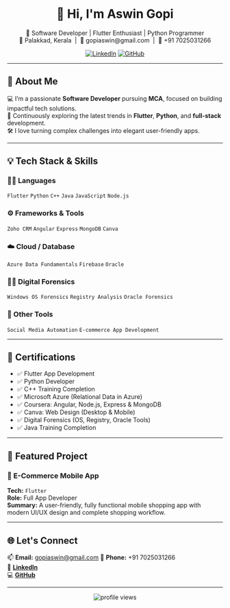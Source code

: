 <h1 align="center">👋 Hi, I'm Aswin Gopi</h1>

<p align="center">
  🚀 Software Developer | Flutter Enthusiast | Python Programmer <br/>
  📍 Palakkad, Kerala &nbsp;|&nbsp; 📧 gopiaswin@gmail.com &nbsp;|&nbsp; 📱 +91 7025031266
</p>

<p align="center">
 <a href="https://www.linkedin.com/in/aswin-gopi-232822313"><img alt="LinkedIn" src="https://img.shields.io/badge/LinkedIn-Connect-blue?style=for-the-badge&logo=linkedin"></a>
  <a href="https://github.com/aswin-gopi"><img alt="GitHub" src="https://img.shields.io/badge/GitHub-aswin--gopi-181717?style=for-the-badge&logo=github"></a>
</p>

---

## 🎯 About Me

💻 I’m a passionate **Software Developer** pursuing **MCA**, focused on building impactful tech solutions.  
🌱 Continuously exploring the latest trends in **Flutter**, **Python**, and **full-stack** development.  
🛠️ I love turning complex challenges into elegant user-friendly apps.  

---


## 💡 Tech Stack & Skills

### 🧑‍💻 Languages
`Flutter` `Python` `C++` `Java` `JavaScript` `Node.js`

### ⚙️ Frameworks & Tools
`Zoho CRM` `Angular` `Express` `MongoDB` `Canva`

### ☁️ Cloud / Database
`Azure Data Fundamentals` `Firebase` `Oracle`

### 🕵️‍♂️ Digital Forensics
`Windows OS Forensics` `Registry Analysis` `Oracle Forensics`

### 🔧 Other Tools
`Social Media Automation` `E-commerce App Development`

---

## 📜 Certifications

- ✅ Flutter App Development  
- ✅ Python Developer  
- ✅ C++ Training Completion  
- ✅ Microsoft Azure (Relational Data in Azure)  
- ✅ Coursera: Angular, Node.js, Express & MongoDB  
- ✅ Canva: Web Design (Desktop & Mobile)  
- ✅ Digital Forensics (OS, Registry, Oracle Tools)  
- ✅ Java Training Completion  

---

## 📱 Featured Project

### 🔹 E-Commerce Mobile App
**Tech:** `Flutter`  
**Role:** Full App Developer  
**Summary:** A user-friendly, fully functional mobile shopping app with modern UI/UX design and complete shopping workflow.

---

## 🌐 Let's Connect

📫 **Email:** gopiaswin@gmail.com 
📱 **Phone:** +91 7025031266  
🔗 [**LinkedIn**](www.linkedin.com/in/aswin-gopi-232822313)  
💻 [**GitHub**](https://github.com/aswin-gopi)

---

<p align="center">
  <img src="https://komarev.com/ghpvc/?username=aswin-gopi&label=Profile%20Views&color=0e75b6&style=flat" alt="profile views"/>
</p>
